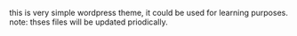 this is very simple wordpress theme, it could be used for learning purposes.
note: 
thses files will be updated priodically.

